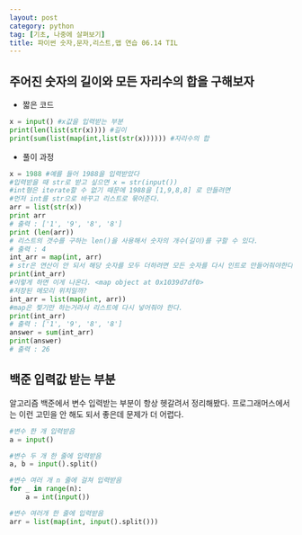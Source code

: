 ```yaml
---
layout: post
category: python
tag: [기초, 나중에 살펴보기]
title: 파이썬 숫자,문자,리스트,맵 연습 06.14 TIL
---
```


## 주어진 숫자의 길이와 모든 자리수의 합을 구해보자

* 짧은 코드
```python
x = input() #x값을 입력받는 부분
print(len(list(str(x)))) #길이
print(sum(list(map(int,list(str(x)))))) #자리수의 합
```

* 풀이 과정
``` python
x = 1988 #예를 들어 1988을 입력받았다
#입력받을 때 str로 받고 싶으면 x = str(input())
#int형은 iterate할 수 없기 때문에 1988을 [1,9,8,8] 로 만들려면 
#먼저 int를 str으로 바꾸고 리스트로 묶어준다.
arr = list(str(x))
print arr
# 출력 : ['1', '9', '8', '8'] 
print (len(arr))
# 리스트의 갯수를 구하는 len()을 사용해서 숫자의 개수(길이)를 구할 수 있다.
# 출력 : 4
int_arr = map(int, arr)
# str은 연산이 안 되서 해당 숫자를 모두 더하려면 모든 숫자를 다시 인트로 만들어줘야한다.
print(int_arr)
#이렇게 하면 이게 나온다. <map object at 0x1039d7df0> 
#저장된 메모리 위치일까?
int_arr = list(map(int, arr))
#map은 찢기만 하는거라서 리스트에 다시 넣어줘야 한다.
print(int_arr)
# 출력 : ['1', '9', '8', '8'] 
answer = sum(int_arr)
print(answer)
# 출력 : 26 
```

## 백준 입력값 받는 부분 

알고리즘 백준에서 변수 입력받는 부분이 항상 헷갈려서 정리해봤다.
프로그래머스에서는 이런 고민을 안 해도 되서 좋은데 문제가 더 어렵다.  

```python
#변수 한 개 입력받음
a = input() 

#변수 두 개 한 줄에 입력받음
a, b = input().split() 

#변수 여러 개 n 줄에 걸쳐 입력받음
for _ in range(n): 
    a = int(input())

#변수 여러개 한 줄에 입력받음
arr = list(map(int, input().split()))
```
